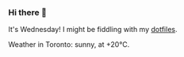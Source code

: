 ### Hi there :wave:

It's Wednesday! I might be fiddling with my [dotfiles](https://github.com/bewuethr/dotfiles).

Weather in Toronto: sunny, at +20°C.
